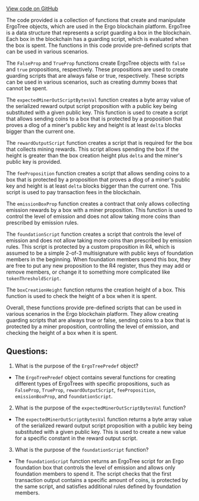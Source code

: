 [View code on GitHub](sigmastate-interpreterhttps://github.com/ScorexFoundation/sigmastate-interpreter/interpreter/shared/src/main/scala/org/ergoplatform/ErgoTreePredef.scala)

The code provided is a collection of functions that create and manipulate ErgoTree objects, which are used in the Ergo blockchain platform. ErgoTree is a data structure that represents a script guarding a box in the blockchain. Each box in the blockchain has a guarding script, which is evaluated when the box is spent. The functions in this code provide pre-defined scripts that can be used in various scenarios.

The `FalseProp` and `TrueProp` functions create ErgoTree objects with `false` and `true` propositions, respectively. These propositions are used to create guarding scripts that are always false or true, respectively. These scripts can be used in various scenarios, such as creating dummy boxes that cannot be spent.

The `expectedMinerOutScriptBytesVal` function creates a byte array value of the serialized reward output script proposition with a public key being substituted with a given public key. This function is used to create a script that allows sending coins to a box that is protected by a proposition that proves a dlog of a miner's public key and height is at least `delta` blocks bigger than the current one.

The `rewardOutputScript` function creates a script that is required for the box that collects mining rewards. This script allows spending the box if the height is greater than the box creation height plus `delta` and the miner's public key is provided.

The `feeProposition` function creates a script that allows sending coins to a box that is protected by a proposition that proves a dlog of a miner's public key and height is at least `delta` blocks bigger than the current one. This script is used to pay transaction fees in the blockchain.

The `emissionBoxProp` function creates a contract that only allows collecting emission rewards by a box with a miner proposition. This function is used to control the level of emission and does not allow taking more coins than prescribed by emission rules.

The `foundationScript` function creates a script that controls the level of emission and does not allow taking more coins than prescribed by emission rules. This script is protected by a custom proposition in R4, which is assumed to be a simple 2-of-3 multisignature with public keys of foundation members in the beginning. When foundation members spend this box, they are free to put any new proposition to the R4 register, thus they may add or remove members, or change it to something more complicated like `tokenThresholdScript`.

The `boxCreationHeight` function returns the creation height of a box. This function is used to check the height of a box when it is spent.

Overall, these functions provide pre-defined scripts that can be used in various scenarios in the Ergo blockchain platform. They allow creating guarding scripts that are always true or false, sending coins to a box that is protected by a miner proposition, controlling the level of emission, and checking the height of a box when it is spent.
## Questions: 
 1. What is the purpose of the `ErgoTreePredef` object?
- The `ErgoTreePredef` object contains several functions for creating different types of ErgoTrees with specific propositions, such as `FalseProp`, `TrueProp`, `rewardOutputScript`, `feeProposition`, `emissionBoxProp`, and `foundationScript`.

2. What is the purpose of the `expectedMinerOutScriptBytesVal` function?
- The `expectedMinerOutScriptBytesVal` function returns a byte array value of the serialized reward output script proposition with a public key being substituted with a given public key. This is used to create a new value for a specific constant in the reward output script.

3. What is the purpose of the `foundationScript` function?
- The `foundationScript` function returns an ErgoTree script for an Ergo foundation box that controls the level of emission and allows only foundation members to spend it. The script checks that the first transaction output contains a specific amount of coins, is protected by the same script, and satisfies additional rules defined by foundation members.